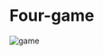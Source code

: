 # Four-game

![game](https://user-images.githubusercontent.com/83027100/149636854-59895166-f648-467c-aa96-8ca748a1650d.png)
